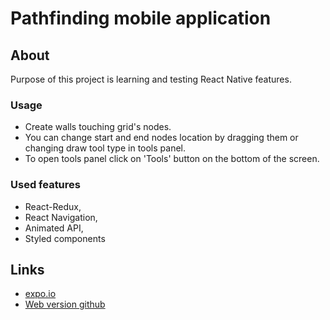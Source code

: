 # Pathfinding mobile application
## About
Purpose of this project is learning and testing React Native features.
### Usage
- Create walls touching grid's nodes.
- You can change start and end nodes location by dragging them or changing draw tool type in tools panel.
- To open tools panel click on 'Tools' button on the bottom of the screen.
### Used features
- React-Redux,
- React Navigation,
- Animated API,
- Styled components
## Links
- [expo.io](https://expo.io/@groszczu/pathfinding-native)
- [Web version github](https://github.com/Groszczu/pathfinding-tool) 
